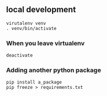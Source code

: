 


## local development

    virutalenv venv
    . venv/bin/activate

### When you leave virtualenv

    deactivate

### Adding another python package

    pip install a_package
    pip freeze > requirements.txt
